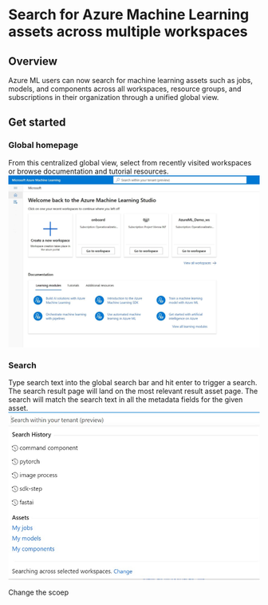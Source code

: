 # Search for Azure Machine Learning assets across multiple workspaces

## Overview 
Azure ML users can now search for machine learning assets such as jobs, models, and components across all workspaces, resource groups, and subscriptions in their organization through a unified global view. 

## Get started 

### Global homepage 
From this centralized global view, select from recently visited workspaces or browse documentation and tutorial resources.
![global view](./media/globalview.jpg)

### Search 
Type search text into the global search bar and hit enter to trigger a search. The search result page will land on the most relevant result asset page.
The search will match the search text in all the metadata fields for the given asset. 
![search bar](./media/searchbar.jpg)

Change the scoep 

